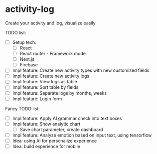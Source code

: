 # activity-log
Create your activity and log, visualize easily

TODO list:
- [ ] Setup tech:
  - [ ] React
  - [ ] React router - Framework mode
  - [ ] Next.js
  - [ ] Firebase
- [ ] Impl feature: Create new activity types with new customized fields
- [ ] Impl feature: Create new activity logs
- [ ] Impl feature: View logs as table
- [ ] Impl feature: Sort table by fields
- [ ] Impl feature: Separate logs by months, weeks
- [ ] Impl feature: Login form

Fancy TODO list:
- [ ] Impl feature: Apply AI grammar check into text boxes
- [ ] Impl feature: Show analytic chart
  - [ ] Save chart parameter, create dashboard
- [ ] Impl feature: Analyze emotion based on input text, using tensorflow
- [ ] Idea: using AI for personalize experience
- [ ] Idea: build experience for mobile